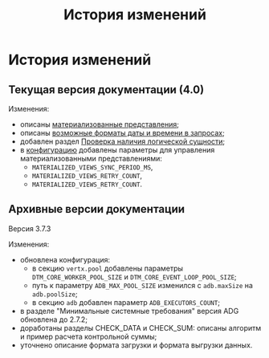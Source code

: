 ﻿---
layout: default
title: История изменений
nav_order: 2
has_children: false
has_toc: false
---

# История изменений

## Текущая версия документации (4.0)

Изменения:
* описаны [материализованные представления](../Обзор_понятий_компонентов_и_связей/Основные_понятия/Материализованное_представление/Материализованное_представление.md);
* описаны [возможные форматы даты и времени в запросах](../Справочная_информация/Запросы_SQLplus/SELECT/SELECT.md#форматы-даты-и-времени);
* добавлен раздел [Проверка наличия логической сущности](../Работа_с_системой/Управление_схемой_данных/Проверка_наличия_логической_сущности/Проверка_наличия_логической_сущности.md);
* в [конфигурацию](../Эксплуатация/Конфигурация/Конфигурация.md) добавлены параметры для управления 
  материализованными представлениями: 
  * `MATERIALIZED_VIEWS_SYNC_PERIOD_MS`,
  * `MATERIALIZED_VIEWS_RETRY_COUNT`, 
  * `MATERIALIZED_VIEWS_RETRY_COUNT`.

## Архивные версии документации
 
Версия 3.7.3

Изменения:
* обновлена конфигурация:
  * в секцию `vertx.pool` добавлены параметры `DTM_CORE_WORKER_POOL_SIZE` и `DTM_CORE_EVENT_LOOP_POOL_SIZE`;
  * путь к параметру `ADB_MAX_POOL_SIZE` изменился с `adb.maxSize` на `adb.poolSize`;
  * в секцию `adb` добавлен параметр `ADB_EXECUTORS_COUNT`;
* в разделе "Минимальные системные требования" версия ADG обновлена до 2.7.2;
* доработаны разделы CHECK_DATA и CHECK_SUM: описаны алгоритм и пример расчета контрольной суммы;
* уточнено описание формата загрузки и формата выгрузки данных.




